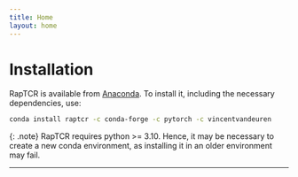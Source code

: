 ```yaml
---
title: Home
layout: home
---
```


# Installation

RapTCR is available from [Anaconda]. To install it, including the necessary dependencies, use:

```bash
conda install raptcr -c conda-forge -c pytorch -c vincentvandeuren
```
{: .note}
RapTCR requires python >= 3.10. Hence, it may be necessary to create a new conda environment, as installing it in an older environment may fail. 

---
[Anaconda]: https://anaconda.org/vincentvandeuren/